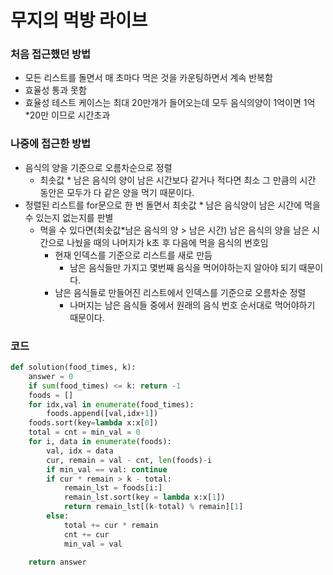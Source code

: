 # 무지의 먹방 라이브

### 처음 접근했던 방법

- 모든 리스트를 돌면서 매 초마다 먹은 것을 카운팅하면서 계속 반복함
- 효율성 통과 못함
- 효율성 테스트 케이스는 최대 20만개가 들어오는데 모두 음식의양이 1억이면 1억*20만 이므로 시간초과



### 나중에 접근한 방법

- 음식의 양을 기준으로 오름차순으로 정렬
  - 최솟값 * 남은 음식의 양이 남은 시간보다 같거나 적다면 최소 그 만큼의 시간 동안은 모두가 다 같은 양을 먹기 때문이다.
- 정렬된 리스트를  for문으로 한 번 돌면서 최솟값 * 남은 음식양이 남은 시간에 먹을 수 있는지 없는지를 판별
  - 먹을 수 있다면(최솟값*남은 음식의 양 > 남은 시간) 남은 음식의 양을 남은 시간으로 나눴을 때의 나머지가 k초 후 다음에 먹을 음식의 번호임
    - 현재 인덱스를 기준으로 리스트를 새로 만듬
      - 남은 음식들만 가지고 몇번째 음식을 먹어야하는지 알아야 되기 때문이다.
    - 남은 음식들로 만들어진 리스트에서 인덱스를 기준으로 오름차순 정렬
      - 나머지는 남은 음식들 중에서 원래의 음식 번호 순서대로 먹어야하기 때문이다.



### 코드

```python
def solution(food_times, k):
    answer = 0
    if sum(food_times) <= k: return -1
    foods = []
    for idx,val in enumerate(food_times):
        foods.append([val,idx+1])
    foods.sort(key=lambda x:x[0])
    total = cnt = min_val = 0
    for i, data in enumerate(foods):
        val, idx = data
        cur, remain = val - cnt, len(foods)-i
        if min_val == val: continue
        if cur * remain > k - total:
            remain_lst = foods[i:]
            remain_lst.sort(key = lambda x:x[1])
            return remain_lst[(k-total) % remain][1]
        else:
            total += cur * remain
            cnt += cur
            min_val = val

    return answer
```

